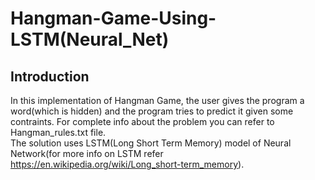 Hangman-Game-Using-LSTM(Neural_Net)
===

Introduction
---
In this implementation of Hangman Game, the user gives the program a word(which is hidden) and the program tries to predict it given some contraints. For complete info about the problem you can refer to Hangman_rules.txt file.  
The solution uses LSTM(Long Short Term Memory) model of Neural Network(for more info on LSTM refer https://en.wikipedia.org/wiki/Long_short-term_memory).

